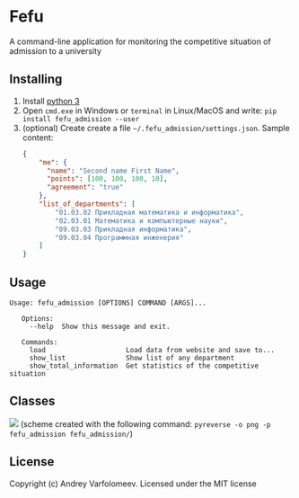 Fefu
====

A command-line application for monitoring the competitive situation of admission to a university

## Installing
 1. Install [python 3](https://www.python.org/)
 2. Open ```cmd.exe``` in Windows or ```terminal``` in Linux/MacOS and write: ```pip install fefu_admission --user```
 3. (optional) Create create a file ```~/.fefu_admission/settings.json```. Sample content:
    ```json
    {
        "me": {
          "name": "Second name First Name",
          "points": [100, 100, 100, 10],
          "agreement": "true"
        },
        "list_of_departments": [
            "01.03.02 Прикладная математика и информатика",
            "02.03.01 Математика и компьютерные науки",
            "09.03.03 Прикладная информатика",
            "09.03.04 Программная инженерия"
        ]
    }
    ```

## Usage

```
Usage: fefu_admission [OPTIONS] COMMAND [ARGS]...
   
   Options:
     --help  Show this message and exit.
   
   Commands:
     load                    Load data from website and save to...
     show_list               Show list of any department
     show_total_information  Get statistics of the competitive situation
```

## Classes

![](classes_fefu_admission.png)
(scheme created with the following command: ```pyreverse -o png -p fefu_admission fefu_admission/```)
## License

Copyright (c) Andrey Varfolomeev. Licensed under the MIT license